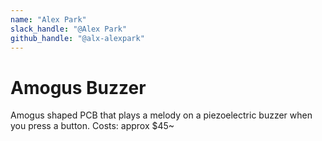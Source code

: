 ```yaml
---
name: "Alex Park"
slack_handle: "@Alex Park"
github_handle: "@alx-alexpark"
---
```


# Amogus Buzzer

Amogus shaped PCB that plays a melody on a piezoelectric buzzer when you press a button.
Costs: approx $45~